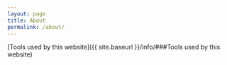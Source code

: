 ```yaml
---
layout: page
title: About
permalink: /about/
---
```


[Tools used by this website]({{ site.baseurl }}/info/###Tools used by this website)
